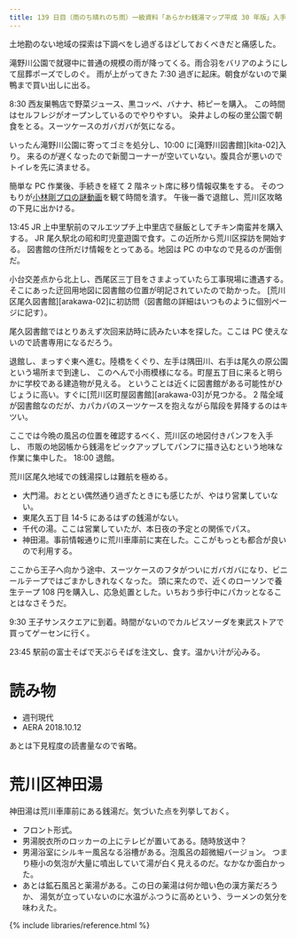 ```yaml
---
title: 139 日目（雨のち晴れのち雨）一級資料「あらかわ銭湯マップ平成 30 年版」入手
---
```


土地勘のない地域の探索は下調べをし過ぎるほどしておくべきだと痛感した。

滝野川公園で就寝中に普通の規模の雨が降ってくる。雨合羽をバリアのようにして屈葬ポーズでしのぐ。
雨が上がってきた 7:30 過ぎに起床。朝食がないので巣鴨まで買い出しに出る。

8:30 西友巣鴨店で野菜ジュース、黒コッペ、バナナ、柿ピーを購入。
この時間はセルフレジがオープンしているのでやりやすい。
染井よしの桜の里公園で朝食をとる。スーツケースのガバガバが気になる。

いったん滝野川公園に寄ってゴミを処分し、10:00 に[滝野川図書館][kita-02]入り。
来るのが遅くなったので新聞コーナーが空いていない。腹具合が悪いのでトイレを先に済ませる。

簡単な PC 作業後、手続きを経て 2 階ネット席に移り情報収集をする。
そのつもりが[小林剛プロの謎動画](https://www.youtube.com/watch?v=r8haTgc9iJc)を観て時間を潰す。
午後一番で退館し、荒川区攻略の下見に出かける。

13:45 JR 上中里駅前のマルエツプチ上中里店で昼飯としてチキン南蛮丼を購入する。
JR 尾久駅北の昭和町児童遊園で食す。この近所から荒川区探訪を開始する。
図書館の住所だけ情報をとってある。地図は PC の中なので見るのが面倒だ。

小台交差点から北上し、西尾区三丁目をさまよっていたら工事現場に遭遇する。
そこにあった迂回用地図に図書館の位置が明記されていたので助かった。
[荒川区尾久図書館][arakawa-02]に初訪問（図書館の詳細はいつものように個別ページに記す）。

尾久図書館ではとりあえず次回来訪時に読みたい本を探した。ここは PC 使えないので読書専用になるだろう。

退館し、まっすぐ東へ進む。陸橋をくぐり、左手は隅田川、右手は尾久の原公園という場所まで到達し、
このへんで小雨模様になる。町屋五丁目に来ると明らかに学校である建造物が見える。
ということは近くに図書館がある可能性がひじょうに高い。すぐに[荒川区町屋図書館][arakawa-03]が見つかる。
2 階全域が図書館なのだが、カパカパのスーツケースを抱えながら階段を昇降するのはキツい。

ここでは今晩の風呂の位置を確認するべく、荒川区の地図付きパンフを入手し、
市販の地図帳から銭湯をピックアップしてパンフに描き込むという地味な作業に集中した。
18:00 退館。

荒川区尾久地域での銭湯探しは難航を極める。
* 大門湯。おととい偶然通り過ぎたときにも感じたが、やはり営業していない。
* 東尾久五丁目 14-5 にあるはずの銭湯がない。
* 千代の湯。ここは営業していたが、本日夜の予定との関係でパス。
* 神田湯。事前情報通りに荒川車庫前に実在した。ここがもっとも都合が良いので利用する。

ここから王子へ向かう途中、スーツケースのフタがついにガバガバになり、ビニールテープではごまかしきれなくなった。
頭に来たので、近くのローソンで養生テープ 108 円を購入し、応急処置とした。いちおう歩行中にパカッとなることはなさそうだ。

9:30 王子サンスクエアに到着。時間がないのでカルピスソーダを東武ストアで買ってゲーセンに行く。

23:45 駅前の富士そばで天ぷらそばを注文し、食す。温かい汁が沁みる。

# 読み物

* 週刊現代
* AERA 2018.10.12

あとは下見程度の読書量なので省略。

# 荒川区神田湯

神田湯は荒川車庫前にある銭湯だ。気づいた点を列挙しておく。

* フロント形式。
* 男湯脱衣所のロッカーの上にテレビが置いてある。随時放送中？
* 男湯浴室にシルキー風呂なる浴槽がある。泡風呂の超微細バージョン。
  つまり極小の気泡が大量に噴出していて湯が白く見えるのだ。なかなか面白かった。
* あとは鉱石風呂と薬湯がある。この日の薬湯は何か暗い色の漢方薬だろうか、
  湯気が立っていないのに水温がふつうに高めという、ラーメンの気分を味わえた。

{% include libraries/reference.html %}
